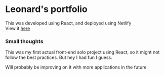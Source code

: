 # Leonard's portfolio

This was developed using React, and deployed using Netlify <br>
View it [here](leonardtan13.netlify.app)

### Small thoughts
This was my first actual front-end solo project using React, so it might not follow the best practices. But hey I had fun I guess.

Will probably be improving on it with more applications in the future
